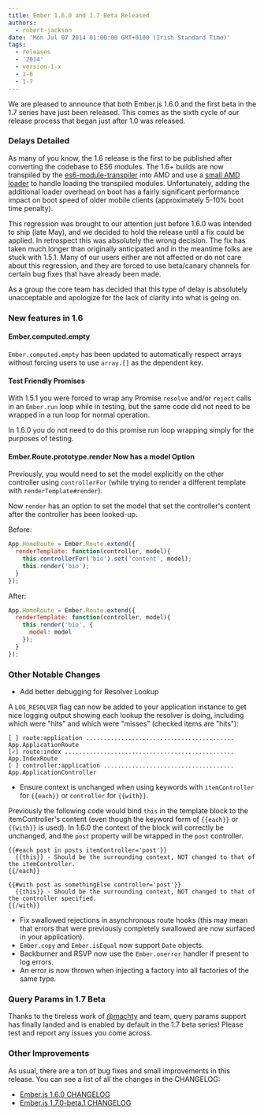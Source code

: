 ```yaml
---
title: Ember 1.6.0 and 1.7 Beta Released
authors:
  - robert-jackson
date: 'Mon Jul 07 2014 01:00:00 GMT+0100 (Irish Standard Time)'
tags:
  - releases
  - '2014'
  - version-1-x
  - 1-6
  - 1-7
---
```



We are pleased to announce that both Ember.js 1.6.0 and the first beta in the 1.7 series
have just been released. This comes as the sixth cycle of our release process that began
just after 1.0 was released.

### Delays Detailed

As many of you know, the 1.6 release is the first to be published after converting the
codebase to ES6 modules. The 1.6+ builds are now transpiled by the [es6-module-transpiler](https://github.com/square/es6-module-transpiler)
into AMD and use a [small AMD loader](https://github.com/stefanpenner/loader.js) to handle
loading the transpiled modules. Unfortunately, adding the additional loader overhead on
boot has a fairly significant performance impact on boot speed of older mobile clients
(approximately 5-10% boot time penalty).

This regression was brought to our attention just before 1.6.0 was intended to ship (late
May), and we decided to hold the release until a fix could be applied. In retrospect this
was absolutely the wrong decision. The fix has taken much longer than originally anticipated
and in the meantime folks are stuck with 1.5.1. Many of our users either are not affected
or do not care about this regression, and they are forced to use beta/canary channels for
certain bug fixes that have already been made.

As a group the core team has decided that this type of delay is absolutely unacceptable and
apologize for the lack of clarity into what is going on.

### New features in 1.6

#### Ember.computed.empty

`Ember.computed.empty` has been updated to automatically respect arrays without forcing users to use `array.[]`
as the dependent key.

#### Test Friendly Promises

With 1.5.1 you were forced to wrap any Promise `resolve` and/or `reject` calls in an `Ember.run` loop
while in testing, but the same code did not need to be wrapped in a run loop for normal operation.

In 1.6.0 you do not need to do this promise run loop wrapping simply for the purposes of testing.

#### Ember.Route.prototype.render Now has a model Option

Previously, you would need to set the model explicitly on the other controller using 
`controllerFor` (while trying to render a different template with `renderTemplate#render`).

Now `render` has an option to set the model that set the controller's content after the controller has been
looked-up.

Before:

```javascript
App.HomeRoute = Ember.Route.extend({
  renderTemplate: function(controller, model){
    this.controllerFor('bio').set('content', model);
    this.render('bio');
  }
});
```

After:

```javascript
App.HomeRoute = Ember.Route.extend({
  renderTemplate: function(controller, model){
    this.render('bio', {
      model: model
    });
  }
});
```

### Other Notable Changes

* Add better debugging for Resolver Lookup

A `LOG_RESOLVER` flag can now be added to your application instance to get nice logging output
showing each lookup the resolver is doing, including which were "hits" and which were "misses"
(checked items are "hits"):

```
[ ] route:application ..........................................  App.ApplicationRoute
[✓] route:index ................................................  App.IndexRoute
[ ] controller:application .....................................  App.ApplicationController
```

* Ensure context is unchanged when using keywords with `itemController` for `{{each}}` or `controller` for `{{with}}`.

Previously the following code would bind `this` in the template block to the
itemController's content (even though the keyword form of `{{each}}` or `{{with}}` is used). In 1.6.0
the context of the  block will correctly be unchanged, and the `post` property will be wrapped in the `post` controller.

```
{{#each post in posts itemController='post'}}
  {{this}} - Should be the surrounding context, NOT changed to that of the itemController.
{{/each}}

{{#with post as somethingElse controller='post'}}
  {{this}} - Should be the surrounding context, NOT changed to that of the controller specified.
{{/with}}
```

* Fix swallowed rejections in asynchronous route hooks (this may mean that errors that were previously completely
  swallowed are now surfaced in your application).
* `Ember.copy` and `Ember.isEqual` now support `Date` objects.
* Backburner and RSVP now use the `Ember.onerror` handler if present to log errors.
* An error is now thrown when injecting a factory into all factories of the same type.

### Query Params in 1.7 Beta

Thanks to the tireless work of [@machty](https://github.com/machty) and team, query params support has finally landed and is
enabled by default in the 1.7 beta series! Please test and report any issues you come across.

### Other Improvements

As usual, there are a ton of bug fixes and small improvements in this
release. You can see a list of all the changes in the CHANGELOG:

* [Ember.js 1.6.0 CHANGELOG](https://github.com/emberjs/ember.js/blob/v1.6.0/CHANGELOG.md)
* [Ember.js 1.7.0-beta.1 CHANGELOG](https://github.com/emberjs/ember.js/blob/v1.7.0-beta.1/CHANGELOG.md)
